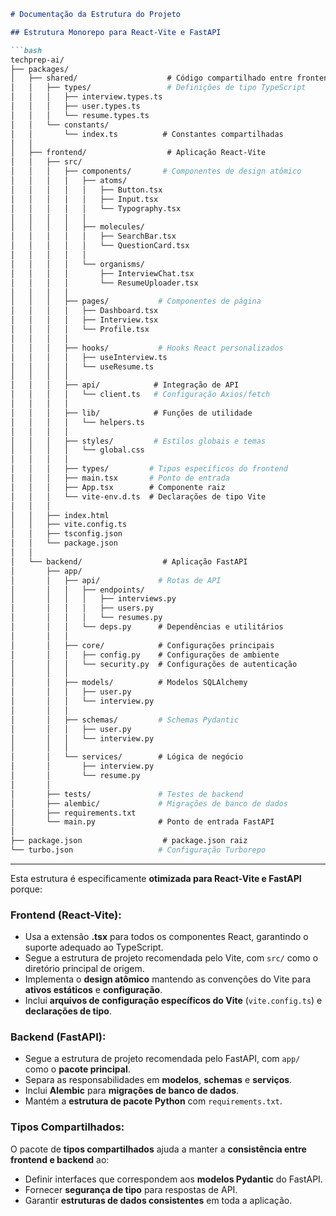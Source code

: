 ````markdown
# Documentação da Estrutura do Projeto

## Estrutura Monorepo para React-Vite e FastAPI

```bash
techprep-ai/
├── packages/
│   ├── shared/                    # Código compartilhado entre frontend e backend
│   │   ├── types/                 # Definições de tipo TypeScript
│   │   │   ├── interview.types.ts
│   │   │   ├── user.types.ts
│   │   │   └── resume.types.ts
│   │   └── constants/
│   │       └── index.ts          # Constantes compartilhadas
│   │
│   ├── frontend/                  # Aplicação React-Vite
│   │   ├── src/
│   │   │   ├── components/       # Componentes de design atômico
│   │   │   │   ├── atoms/
│   │   │   │   │   ├── Button.tsx
│   │   │   │   │   ├── Input.tsx
│   │   │   │   │   └── Typography.tsx
│   │   │   │   │
│   │   │   │   ├── molecules/
│   │   │   │   │   ├── SearchBar.tsx
│   │   │   │   │   └── QuestionCard.tsx
│   │   │   │   │
│   │   │   │   └── organisms/
│   │   │   │       ├── InterviewChat.tsx
│   │   │   │       └── ResumeUploader.tsx
│   │   │   │
│   │   │   ├── pages/           # Componentes de página
│   │   │   │   ├── Dashboard.tsx
│   │   │   │   ├── Interview.tsx
│   │   │   │   └── Profile.tsx
│   │   │   │
│   │   │   ├── hooks/           # Hooks React personalizados
│   │   │   │   ├── useInterview.ts
│   │   │   │   └── useResume.ts
│   │   │   │
│   │   │   ├── api/            # Integração de API
│   │   │   │   └── client.ts   # Configuração Axios/fetch
│   │   │   │
│   │   │   ├── lib/            # Funções de utilidade
│   │   │   │   └── helpers.ts
│   │   │   │
│   │   │   ├── styles/         # Estilos globais e temas
│   │   │   │   └── global.css
│   │   │   │
│   │   │   ├── types/         # Tipos específicos do frontend
│   │   │   ├── main.tsx       # Ponto de entrada
│   │   │   ├── App.tsx        # Componente raiz
│   │   │   └── vite-env.d.ts  # Declarações de tipo Vite
│   │   │
│   │   ├── index.html
│   │   ├── vite.config.ts
│   │   ├── tsconfig.json
│   │   └── package.json
│   │
│   └── backend/                  # Aplicação FastAPI
│       ├── app/
│       │   ├── api/             # Rotas de API
│       │   │   ├── endpoints/
│       │   │   │   ├── interviews.py
│       │   │   │   ├── users.py
│       │   │   │   └── resumes.py
│       │   │   └── deps.py      # Dependências e utilitários
│       │   │
│       │   ├── core/            # Configurações principais
│       │   │   ├── config.py    # Configurações de ambiente
│       │   │   └── security.py  # Configurações de autenticação
│       │   │
│       │   ├── models/          # Modelos SQLAlchemy
│       │   │   ├── user.py
│       │   │   └── interview.py
│       │   │
│       │   ├── schemas/         # Schemas Pydantic
│       │   │   ├── user.py
│       │   │   └── interview.py
│       │   │
│       │   └── services/        # Lógica de negócio
│       │       ├── interview.py
│       │       └── resume.py
│       │
│       ├── tests/               # Testes de backend
│       ├── alembic/             # Migrações de banco de dados
│       ├── requirements.txt
│       └── main.py              # Ponto de entrada FastAPI
│
├── package.json                  # package.json raiz
└── turbo.json                   # Configuração Turborepo
````

-----

Esta estrutura é especificamente **otimizada para React-Vite e FastAPI** porque:

### Frontend (React-Vite):

  * Usa a extensão **.tsx** para todos os componentes React, garantindo o suporte adequado ao TypeScript.
  * Segue a estrutura de projeto recomendada pelo Vite, com `src/` como o diretório principal de origem.
  * Implementa o **design atômico** mantendo as convenções do Vite para **ativos estáticos** e **configuração**.
  * Inclui **arquivos de configuração específicos do Vite** (`vite.config.ts`) e **declarações de tipo**.

### Backend (FastAPI):

  * Segue a estrutura de projeto recomendada pelo FastAPI, com `app/` como o **pacote principal**.
  * Separa as responsabilidades em **modelos**, **schemas** e **serviços**.
  * Inclui **Alembic** para **migrações de banco de dados**.
  * Mantém a **estrutura de pacote Python** com `requirements.txt`.

### Tipos Compartilhados:

O pacote de **tipos compartilhados** ajuda a manter a **consistência entre frontend e backend** ao:

  * Definir interfaces que correspondem aos **modelos Pydantic** do FastAPI.
  * Fornecer **segurança de tipo** para respostas de API.
  * Garantir **estruturas de dados consistentes** em toda a aplicação.

<!-- end list -->
